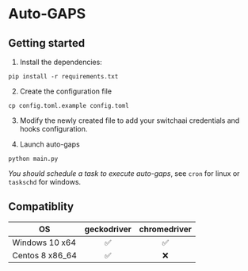 # Auto-GAPS

## Getting started

1. Install the dependencies:

```
pip install -r requirements.txt
```

2. Create the configuration file


```
cp config.toml.example config.toml
```
3. Modify the newly created file to add your switchaai credentials and hooks configuration.



4. Launch auto-gaps
```
python main.py
```

_You should schedule a task to execute auto-gaps_, see `cron` for linux or `taskschd` for windows. 

## Compatiblity

<table>
    <thead>
        <th>OS</th>
        <th>geckodriver</th>
        <th>chromedriver</th>
    </thead>
    <tr>
        <td>Windows 10 x64</td>
        <td style="text-align:center">✅</td>
        <td style="text-align:center">✅</td>
    </tr>
    <tr>
        <td>Centos 8 x86_64</td>
        <td style="text-align:center">✅</td>
        <td style="text-align:center">❌</td>
    </tr>
</table>

